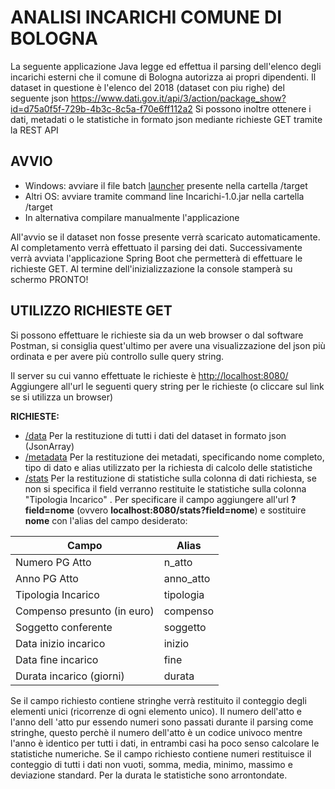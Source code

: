 ﻿# ANALISI INCARICHI COMUNE DI BOLOGNA
La seguente applicazione Java legge ed effettua il parsing dell'elenco degli incarichi esterni che il comune di Bologna autorizza ai propri dipendenti.
Il dataset in questione è l'elenco del 2018 (dataset con piu righe) del seguente json https://www.dati.gov.it/api/3/action/package_show?id=d75a0f5f-729b-4b3c-8c5a-f70e6ff112a2
Si possono inoltre ottenere i dati, metadati o le statistiche in formato json mediante richieste GET tramite la REST API

## AVVIO
- Windows: avviare il file batch [launcher](target/launcher.bat) presente nella cartella /target
- Altri OS: avviare tramite command line Incarichi-1.0.jar nella cartella /target
- In alternativa compilare manualmente l'applicazione

All'avvio se il dataset non fosse presente verrà scaricato automaticamente. Al completamento verrà effettuato il parsing dei dati. 
Successivamente verrà avviata l'applicazione Spring Boot che permetterà di effettuare le richieste GET. Al termine dell'inizializzazione la console stamperà su schermo PRONTO!

## UTILIZZO RICHIESTE GET
Si possono effettuare le richieste sia da un web browser o dal software Postman, si consiglia quest'ultimo per avere una visualizzazione del json più ordinata e per avere più controllo sulle query string.

Il server su cui vanno effettuate le richieste è [http://localhost:8080/](http://localhost:8080/)
Aggiungere all'url le seguenti query string per le richieste (o cliccare sul link se si utilizza un browser)

**RICHIESTE:**
- [/data](http://localhost:8080/data) Per la restituzione di tutti i dati del dataset in formato json (JsonArray)
- [/metadata](http://localhost:8080/metadata) Per la restituzione dei metadati, specificando nome completo, tipo di dato e alias utilizzato per la richiesta di calcolo delle statistiche
- [/stats](http://localhost:8080/stats) Per la restituzione di statistiche sulla colonna di dati richiesta, se non si specifica il field verranno restituite le statistiche sulla colonna "Tipologia Incarico" . Per specificare il campo aggiungere all'url    __?field=nome__ (ovvero __localhost:8080/stats?field=nome__) e sostituire __nome__ con l'alias del campo desiderato: 

Campo | Alias
-------- | -----
Numero PG Atto | n_atto
Anno PG Atto | anno_atto
Tipologia Incarico | tipologia
Compenso presunto (in euro) | compenso
Soggetto conferente | soggetto
Data inizio incarico | inizio
Data fine incarico | fine
Durata incarico (giorni) | durata
Se il campo richiesto contiene stringhe verrà restituito il conteggio degli elementi unici (ricorrenze di ogni elemento unico). Il numero dell'atto e l'anno dell 'atto pur essendo numeri sono passati durante il parsing come stringhe, questo perchè il numero dell'atto è un codice univoco mentre l'anno è identico per tutti i dati, in entrambi casi ha poco senso calcolare le statistiche numeriche.
Se il campo richiesto contiene numeri restituisce il conteggio di tutti i dati non vuoti, somma, media, minimo, massimo e deviazione standard. Per la durata le statistiche sono arrontondate.


```
